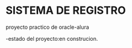 <h1>SISTEMA DE REGISTRO</h1>

proyecto practico de oracle-alura 

-estado del proyecto:en construcion.
